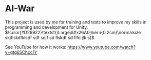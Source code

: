 # AI-War

This project is used by me for training and tests to improve my skills in programming and development for Unity.
$\color{#D29922}\textsf{\Large\&#x26A0;\kern{0.2cm}\normalsize skjflskdfklsdf sdf sdjf sd flskdf sd flfd jlk s}$

See YouTube for how it works: https://www.youtube.com/watch?v=gtg6SChcc1Y
